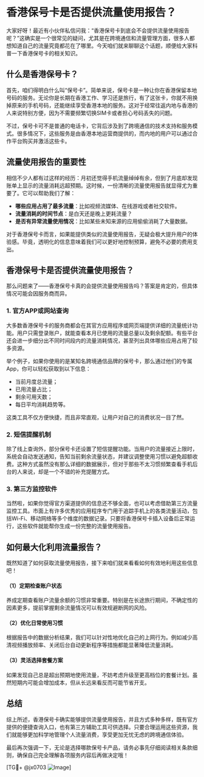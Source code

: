 # 香港保号卡是否提供流量使用报告？

大家好呀！最近有小伙伴私信问我：“香港保号卡到底会不会提供流量使用报告呢？”这确实是一个很常见的疑问，尤其是在跨境通信和流量管理方面，很多人都想知道自己的流量究竟都花在了哪里。今天咱们就来聊聊这个话题，顺便给大家科普一下香港保号卡的相关知识。

## 什么是香港保号卡？

首先，咱们得明白什么叫“保号卡”。简单来说，保号卡是一种让你在香港保留本地号码的服务。无论你是长期在香港工作、学习还是旅行，有了这张卡，你就不用换掉原来的手机号码，还能继续享受香港本地的服务。这对于经常往返内地与香港的人来说特别方便，因为不需要频繁切换SIM卡或者担心号码丢失的问题。

不过，保号卡可不是普通的电话卡，它背后涉及到了跨境通信的技术支持和服务模式。很多情况下，这些服务是由香港本地运营商提供的，而内地的用户可以通过合作平台购买并激活这些卡。

## 流量使用报告的重要性

相信不少人都有过这样的经历：月初还觉得手机流量绰绰有余，但到了月底却发现账单上显示的流量消耗远超预期。这时候，一份清晰的流量使用报告就显得尤为重要了。它可以帮助我们了解：

- **哪些应用占用了最多流量**：比如视频流媒体、在线游戏或者社交软件。
- **流量消耗的时间节点**：是白天还是晚上更耗流量？
- **是否有异常流量使用情况**：比如某些未知来源的应用偷偷消耗了大量数据。

对于香港保号卡而言，如果能提供类似的流量使用报告，无疑会极大提升用户的体验感。毕竟，透明化的信息意味着我们可以更好地控制预算，避免不必要的费用支出。

## 香港保号卡是否提供流量使用报告？

那么问题来了——香港保号卡真的会提供流量使用报告吗？答案是肯定的，但具体情况可能会因服务商而异。

### 1. 官方APP或网站查询

大多数香港保号卡的服务商都会在其官方应用程序或网页端提供详细的流量统计功能。用户只需登录账户，就能查看本月已使用的流量总量以及剩余配额。有些平台还会进一步细分出不同时间段内的流量消耗情况，甚至列出具体哪些应用占用了较多资源。

举个例子，如果你使用的是某知名跨境通信品牌的保号卡，那么通过他们的专属App，你可以轻松获取到以下信息：
- 当前月度总流量；
- 已用流量占比；
- 剩余可用天数；
- 每日平均消耗趋势等。

这类工具不仅方便快捷，而且非常直观，让用户对自己的消费状况一目了然。

### 2. 短信提醒机制

除了线上查询外，部分保号卡还设置了短信提醒功能。当用户的流量接近上限时，系统会自动发送通知，告知当前剩余流量状态，并建议调整使用习惯以避免超额收费。这种方式虽然没有那么详细的数据展示，但对于那些不太习惯频繁查看手机后台的人来说，却是一个不错的补充提醒方式。

### 3. 第三方监控软件

当然啦，如果你觉得官方渠道提供的信息还不够全面，也可以考虑借助第三方流量监控工具。市面上有许多优秀的应用程序专门用于追踪手机上的各类流量活动，包括Wi-Fi、移动网络等多个维度的数据记录。只要将香港保号卡插入设备后正常运行，这些软件就能帮你生成一份完整的流量使用报告。

## 如何最大化利用流量报告？

既然知道了如何获取流量使用报告，接下来咱们就来看看如何有效地利用这些信息吧！

#### （1）定期检查账户状态

养成定期查看账户流量余额的习惯非常重要。特别是在长途旅行期间，不确定性的因素更多，提前掌握剩余流量情况可以有效规避断网的风险。

#### （2）优化日常使用习惯

根据报告中的数据分析结果，我们可以针对性地优化自己的上网行为。例如减少高清视频播放频率、关闭后台自动更新程序等措施都能显著降低流量消耗。

#### （3）灵活选择套餐方案

如果发现自己总是超出预期地使用流量，不妨考虑升级至更高档位的套餐计划。虽然短期内可能会增加成本，但从长远来看反而可能节省开支。

## 总结

综上所述，香港保号卡确实能够提供流量使用报告，并且方式多种多样，既有官方提供的便捷查询入口，也有第三方辅助工具可供选择。只要合理运用这些资源，我们就能够更加科学地管理个人流量消费，享受更加无忧无虑的跨境通信体验。

最后再次强调一下，无论是选择哪款保号卡产品，请务必事先仔细阅读相关条款细则，确保自己完全理解各项服务内容后再做决定哦！

[TG💪+ @jx0703 ![Image](https://github.com/user-attachments/assets/dbca1d08-cadb-493c-b0ec-ad6f7a83f270)]